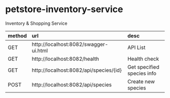 # petstore-inventory-service

Inventory & Shopping Service

|method|url|desc|
|:---|:---|:---|
|GET|http://localhost:8082/swagger-ui.html|API List|  
|GET|http://localhost:8082/health|Health check|
|GET|http://localhost:8082/api/species/{id}|Get specified species info|
|POST|http://localhost:8082/api/species|Create new species|
